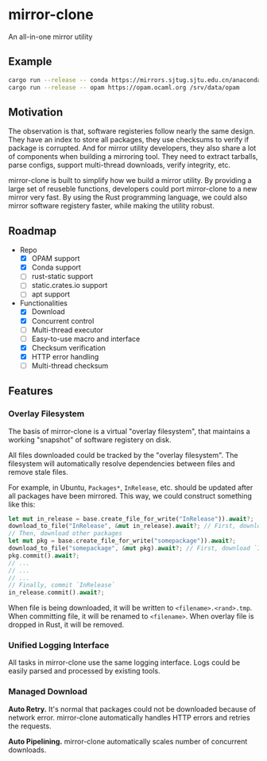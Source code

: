# mirror-clone

An all-in-one mirror utility

## Example

```bash
cargo run --release -- conda https://mirrors.sjtug.sjtu.edu.cn/anaconda/pkgs/main/win-64 /srv/data/conda/pkgs/main/win-64
cargo run --release -- opam https://opam.ocaml.org /srv/data/opam
```

## Motivation

The observation is that, software registeries follow nearly the same design. They
have an index to store all packages, they use checksums to verify if package is
corrupted. And for mirror utility developers, they also share a lot of components
when building a mirroring tool. They need to extract tarballs, parse configs,
support multi-thread downloads, verify integrity, etc.

mirror-clone is built to simplify how we build a mirror utility. By providing
a large set of reuseble functions, developers could port mirror-clone to a new
mirror very fast. By using the Rust programming language, we could also mirror
software registery faster, while making the utility robust.

## Roadmap

- Repo
  - [x] OPAM support
  - [x] Conda support
  - [ ] rust-static support
  - [ ] static.crates.io support
  - [ ] apt support
- Functionalities
  - [x] Download
  - [x] Concurrent control
  - [ ] Multi-thread executor
  - [ ] Easy-to-use macro and interface
  - [x] Checksum verification
  - [x] HTTP error handling
  - [ ] Multi-thread checksum

## Features

### Overlay Filesystem

The basis of mirror-clone is a virtual "overlay filesystem", that maintains a working
"snapshot" of software registery on disk.

All files downloaded could be tracked by the "overlay filesystem".
The filesystem will automatically resolve dependencies between files
and remove stale files.

For example, in Ubuntu, `Packages*`, `InRelease`, etc. should be updated
after all packages have been mirrored. This way, we could construct something
like this:

```rust
let mut in_release = base.create_file_for_write("InRelease")).await?;
download_to_file("InRelease", &mut in_release).await?; // First, download `InRelease` to overlay fs
// Then, download other packages
let mut pkg = base.create_file_for_write("somepackage")).await?;
download_to_file("somepackage", &mut pkg).await?; // First, download `InRelease` to overlay fs
pkg.commit().await?;
// ...
// ...
// ...
// Finally, commit `InRelease`
in_release.commit().await?;
```

When file is being downloaded, it will be written to `<filename>.<rand>.tmp`.
When committing file, it will be renamed to `<filename>`. When overlay file is dropped
in Rust, it will be removed.

### Unified Logging Interface

All tasks in mirror-clone use the same logging interface. Logs could be easily parsed
and processed by existing tools.

### Managed Download

**Auto Retry.** It's normal that packages could not be downloaded because of network error.
mirror-clone automatically handles HTTP errors and retries the requests.

**Auto Pipelining.** mirror-clone automatically scales number of concurrent downloads.
